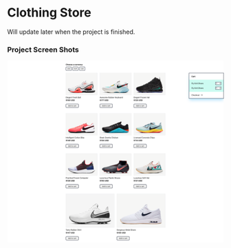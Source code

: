 # Clothing Store

Will update later when the project is finished.

### Project Screen Shots

![Screenshot](ss.png)
